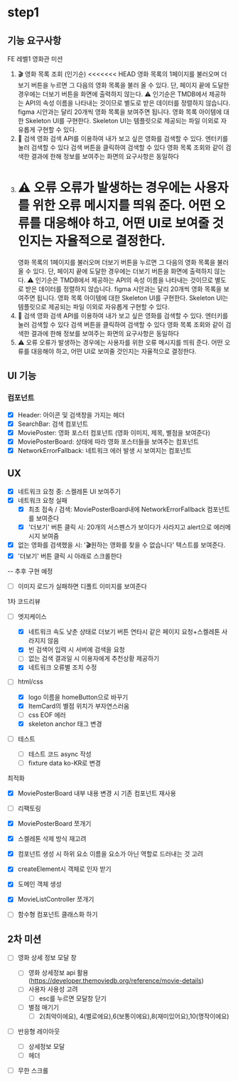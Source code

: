# step1

## 기능 요구사항

FE 레벨1 영화관 미션

1. 🎬 영화 목록 조회 (인기순)
   <<<<<<< HEAD
   영화 목록의 1페이지를 불러오며 더보기 버튼을 누르면 그 다음의 영화 목록을 불러 올 수 있다.
   단, 페이지 끝에 도달한 경우에는 더보기 버튼을 화면에 출력하지 않는다.
   ⚠️ 인기순은 TMDB에서 제공하는 API의 속성 이름을 나타내는 것이므로 별도로 받은 데이터를 정렬하지 않습니다.
   figma 시안과는 달리 20개씩 영화 목록을 보여주면 됩니다.
   영화 목록 아이템에 대한 Skeleton UI를 구현한다.
   Skeleton UI는 템플릿으로 제공되는 파일 이외로 자유롭게 구현할 수 있다.
2. 🔎 검색
   영화 검색 API를 이용하여 내가 보고 싶은 영화를 검색할 수 있다.
   엔터키를 눌러 검색할 수 있다
   검색 버튼을 클릭하여 검색할 수 있다
   영화 목록 조회와 같이 검색한 결과에 한해 정보를 보여주는 화면의 요구사항은 동일하다
3. ⚠️ 오류
   오류가 발생하는 경우에는 사용자를 위한 오류 메시지를 띄워 준다.
   어떤 오류를 대응해야 하고, 어떤 UI로 보여줄 것인지는 자율적으로 결정한다.
   =======
   영화 목록의 1페이지를 불러오며 더보기 버튼을 누르면 그 다음의 영화 목록을 불러 올 수 있다.
   단, 페이지 끝에 도달한 경우에는 더보기 버튼을 화면에 출력하지 않는다.
   ⚠️ 인기순은 TMDB에서 제공하는 API의 속성 이름을 나타내는 것이므로 별도로 받은 데이터를 정렬하지 않습니다.
   figma 시안과는 달리 20개씩 영화 목록을 보여주면 됩니다.
   영화 목록 아이템에 대한 Skeleton UI를 구현한다.
   Skeleton UI는 템플릿으로 제공되는 파일 이외로 자유롭게 구현할 수 있다.
4. 🔎 검색
   영화 검색 API를 이용하여 내가 보고 싶은 영화를 검색할 수 있다.
   엔터키를 눌러 검색할 수 있다
   검색 버튼을 클릭하여 검색할 수 있다
   영화 목록 조회와 같이 검색한 결과에 한해 정보를 보여주는 화면의 요구사항은 동일하다
5. ⚠️ 오류
   오류가 발생하는 경우에는 사용자를 위한 오류 메시지를 띄워 준다.
   어떤 오류를 대응해야 하고, 어떤 UI로 보여줄 것인지는 자율적으로 결정한다.

## UI 기능

### 컴포넌트

- [x] Header: 아이콘 및 검색창을 가지는 헤더
- [x] SearchBar: 검색 컴포넌트
- [x] MoviePoster: 영화 포스터 컴포넌트 (영화 이미지, 제목, 별점을 보여준다)
- [x] MoviePosterBoard: 상태에 따라 영화 포스터들을 보여주는 컴포넌트
- [x] NetworkErrorFallback: 네트워크 에러 발생 시 보여지는 컴포넌트

## UX

- [x] 네트워크 요청 중: 스켈레톤 UI 보여주기
- [x] 네트워크 요청 실패
  - [x] 최초 접속 / 검색: MoviePosterBoard내에 NetworkErrorFallback 컴포넌트를 보여준다
  - [x] '더보기' 버튼 클릭 시: 20개의 서스펜스가 보이다가 사라지고 alert으로 에러메시지 보여줌
- [x] 없는 영화를 검색했을 시: '🎬원하는 영화를 찾을 수 없습니다' 텍스트를 보여준다.
- [x] '더보기' 버튼 클릭 시 아래로 스크롤한다

-- 추후 구현 예정

- [ ] 이미지 로드가 실패하면 디폴트 이미지를 보여준다

1차 코드리뷰

- [ ] 엣지케이스

  - [x] 네트워크 속도 낮춘 상태로 더보기 버튼 연타시 같은 페이지 요청+스켈레톤 사라지지 않음
  - [x] 빈 검색어 입력 시 서버에 검색을 요청
  - [ ] 없는 검색 결과일 시 이용자에게 추천상황 제공하기
  - [x] 네트워크 오류별 조치 수정

- [ ] html/css

  - [x] logo 이름을 homeButton으로 바꾸기
  - [x] ItemCard의 별점 위치가 부자연스러움
  - [ ] css EOF 에러
  - [x] skeleton anchor 태그 변경

- [ ] 테스트
  - [ ] 테스트 코드 async 작성
  - [ ] fixture data ko-KR로 변경

최적화

- [x] MoviePosterBoard 내부 내용 변경 시 기존 컴포넌트 재사용

-[ ] 리팩토링

- [x] MoviePosterBoard 쪼개기
- [x] 스켈레톤 삭제 방식 재고려
- [x] 컴포넌트 생성 시 하위 요소 이름을 요소가 아닌 역할로 드러내는 것 고려
- [x] createElement시 객체로 인자 받기
- [x] 도메인 객체 생성
- [x] MovieListController 쪼개기
- [ ] 함수형 컴포넌트 클래스화 하기

## 2차 미션

- [ ] 영화 상세 정보 모달 창

  - [ ] 영화 상세정보 api 활용(https://developer.themoviedb.org/reference/movie-details)
  - [ ] 사용자 사용성 고려
    - [ ] esc를 누르면 모달창 닫기
  - [ ] 별점 매기기
    - [ ] 2(최악이에요), 4(별로에요),6(보통이에요),8(재미있어요),10(명작이에요)

- [ ] 반응형 레이아웃

  - [ ] 상세정보 모달
  - [ ] 헤더

- [ ] 무한 스크롤
